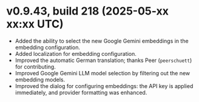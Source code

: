 # v0.9.43, build 218 (2025-05-xx xx:xx UTC)
- Added the ability to select the new Google Gemini embeddings in the embedding configuration.
- Added localization for embedding configuration.
- Improved the automatic German translation; thanks Peer (`peerschuett`) for contributing.
- Improved Google Gemini LLM model selection by filtering out the new embedding models.
- Improved the dialog for configuring embeddings: the API key is applied immediately, and provider formatting was enhanced.